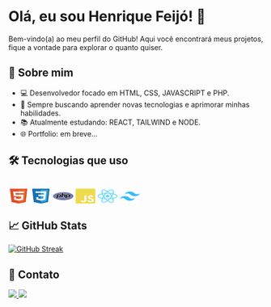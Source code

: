 # Olá, eu sou Henrique Feijó! 👋

  Bem-vindo(a) ao meu perfil do GitHub! Aqui você encontrará meus projetos, fique a vontade para explorar o quanto quiser.

## 🚀 Sobre mim

- 💻 Desenvolvedor focado em HTML, CSS, JAVASCRIPT e PHP.
- 🎯 Sempre buscando aprender novas tecnologias e aprimorar minhas habilidades.
- 📚 Atualmente estudando: REACT, TAILWIND e NODE.
- 🌐 Portfolio: em breve...

## 🛠️ Tecnologias que uso

<div style="display: inline_block"><br>
  <img align="center" alt="HTML" height="30" width="40" src="https://raw.githubusercontent.com/devicons/devicon/master/icons/html5/html5-original.svg">
  <img align="center" alt="CSS" height="30" width="40" src="https://raw.githubusercontent.com/devicons/devicon/master/icons/css3/css3-original.svg">
  <img align="center" alt="PHP" height="30" width="40" src="https://raw.githubusercontent.com/devicons/devicon/master/icons/php/php-original.svg">
  <img align="center" alt="JavaScript" height="30" width="40" src="https://raw.githubusercontent.com/devicons/devicon/master/icons/javascript/javascript-plain.svg">
  <img align="center" alt="React" height="30" width="40" src="https://raw.githubusercontent.com/devicons/devicon/master/icons/react/react-original.svg">
  <img align="center" alt="Tailwind" height="30" width="40" src="https://raw.githubusercontent.com/devicons/devicon/master/icons/tailwindcss/tailwindcss-original.svg">
</div>

## 📈 GitHub Stats

[![GitHub Streak](https://streak-stats.demolab.com?user=Hfeijo06&theme=shadow-purple&locale=pt_BR)](https://git.io/streak-stats)

## 📩 Contato

<a href="www.linkedin.com/in/henrique-feijó" target="_blank" alt="Linkedin">
  <img src="https://img.shields.io/badge/-Linkedin-0e76a8?style=for-the-badge&logo=Linkedin&logoColor=white" />
</a>

<a href="mailto:henriquefeijo06@gmail.com" target="_blank" alt="Gmail">
  <img src="https://img.shields.io/badge/-Gmail-cc3838?style=for-the-badge&logo=Gmail&logoColor=white" />
</a>
</p> 
